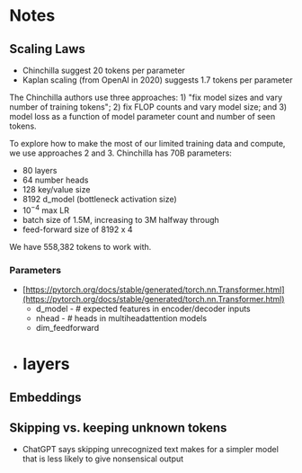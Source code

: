 # Notes

## Scaling Laws
- Chinchilla suggest 20 tokens per parameter
- Kaplan scaling (from OpenAI in 2020) suggests 1.7 tokens per parameter

The Chinchilla authors use three approaches: 1) "fix model sizes and vary number of training tokens"; 
2) fix FLOP counts and vary model size; and
3) model loss as a function of model parameter count and number of seen tokens.

To explore how to make the most of our limited training data and compute, we use approaches 2 and 3. 
Chinchilla has 70B parameters:
- 80 layers
- 64 number heads
- 128 key/value size
- 8192 d_model (bottleneck activation size)
- $10^{-4}$ max LR
- batch size of 1.5M, increasing to 3M halfway through
- feed-forward size of 8192 x 4

We have 558,382 tokens to work with.

### Parameters
- [https://pytorch.org/docs/stable/generated/torch.nn.Transformer.html](https://pytorch.org/docs/stable/generated/torch.nn.Transformer.html)
	- d_model - # expected features in encoder/decoder inputs
	- nhead - # heads in multiheadattention models
	- dim_feedforward
- # layers 


## Embeddings

## Skipping vs. keeping unknown tokens
- ChatGPT says skipping unrecognized text makes for a simpler model that is less likely to give nonsensical output

